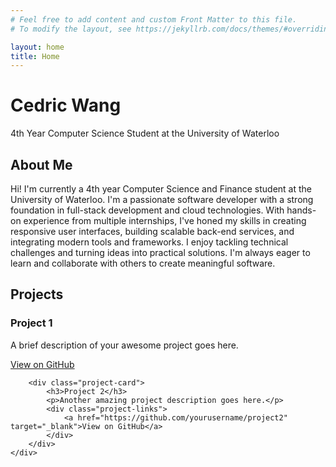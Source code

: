 ```yaml
---
# Feel free to add content and custom Front Matter to this file.
# To modify the layout, see https://jekyllrb.com/docs/themes/#overriding-theme-defaults

layout: home
title: Home
---
```


<div class="hero-section" id="home">
    <h1>Cedric Wang</h1>
    <p class="subtitle">4th Year Computer Science Student at the University of Waterloo</p>
    <div class="social-links">
        <a href="https://github.com/C689Wang" target="_blank"><i class="fab fa-github"></i></a>
        <a href="https://linkedin.com/in/cedric-wang" target="_blank"><i class="fab fa-linkedin"></i></a>
        <a href="mailto:c689wang@uwaterloo.ca"><i class="fas fa-envelope"></i></a>
    </div>
</div>

<section id="about" class="section">
    <h2>About Me</h2>
    <p>Hi! I'm currently a 4th year Computer Science and Finance student at the University of Waterloo. I'm a passionate software developer with a strong foundation in full-stack development and cloud technologies. With hands-on experience from multiple internships, I've honed my skills in creating responsive user interfaces, building scalable back-end services, and integrating modern tools and frameworks. I enjoy tackling technical challenges and turning ideas into practical solutions. I'm always eager to learn and collaborate with others to create meaningful software.</p>
</section>

<section id="projects" class="section">
    <h2>Projects</h2>
    <div class="projects-grid">
        <div class="project-card">
            <h3>Project 1</h3>
            <p>A brief description of your awesome project goes here.</p>
            <div class="project-links">
                <a href="https://github.com/yourusername/project1" target="_blank">View on GitHub</a>
            </div>
        </div>
        
        <div class="project-card">
            <h3>Project 2</h3>
            <p>Another amazing project description goes here.</p>
            <div class="project-links">
                <a href="https://github.com/yourusername/project2" target="_blank">View on GitHub</a>
            </div>
        </div>
    </div>
</section>
